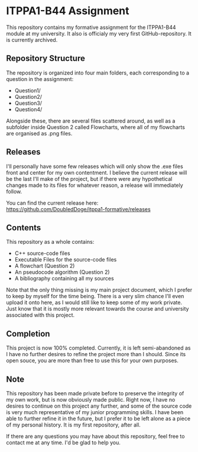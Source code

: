 # ITPPA1-B44 Assignment

This repository contains my formative assignment for the ITPPA1-B44 module at my university. It also is officialy my very first GitHub-repository. It is currently archived.

## Repository Structure

The repository is organized into four main folders, each corresponding to a question in the assignment:

- Question1/
- Question2/
- Question3/
- Question4/

Alongside these, there are several files scattered around, as well as a subfolder inside Question 2 called Flowcharts, where all of my flowcharts are organised as .png files.

## Releases

I'll personally have some few releases which will only show the .exe files front and center for my own contentment. I believe the current release will be the last I'll make of the project, but if there were any hypothetical changes made to its files for whatever reason, a release will immediately follow.

You can find the current release here: 
https://github.com/DoubledDoge/itppa1-formative/releases

## Contents

This repository as a whole contains:
- C++ source-code files
- Executable Files for the source-code files
- A flowchart (Question 2)
- An pseudocode algorithm (Question 2)
- A bibliography containing all my sources

Note that the only thing missing is my main project document, which I prefer to keep by myself for the time being. There is a very slim chance I'll even upload it onto here, as I would still like to keep some of my work private. Just know that it is mostly more relevant towards the course and university associated with this project.

## Completion

This project is now 100% completed. Currently, it is left semi-abandoned as I have no further desires to refine the project more than I should. Since its open souce, you are more than free to use this for your own purposes.

## Note

This repository has been made private before to preserve the integrity of my own work, but is now obviously made public. Right now, I have no desires to continue on this project any further, and some of the source code is very much representative of my junior programming skills. I have been able to further refine it in the future, but I prefer it to be left alone as a piece of my personal history. It is my first repository, after all.

If there are any questions you may have about this repository, feel free to contact me at any time. I'd be glad to help you.